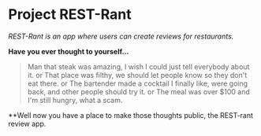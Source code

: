 # **Project REST-Rant**

*REST-Rant is an app where users can create reviews for restaurants.*



**Have you ever thought to yourself...**

> Man that steak was amazing, I wish I could just tell everybody about it.
or 
> That place was filthy, we should let people know so they don't eat there.
or
> The bartender made a cocktail I finally like, were going back, and other people should try it.
or 
> The meal was over $100 and I'm still hungry, what a scam.

**Well now you have a place to make those thoughts public, the REST-rant review app.